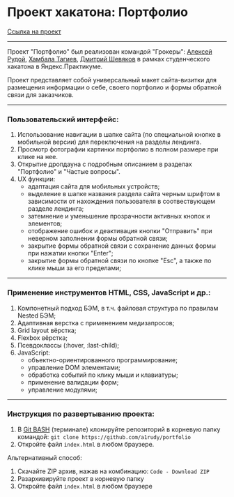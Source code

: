 # Проект хакатона: Портфолио

[Ссылка на проект](https://ygrokers.github.io/grokaem-hackathon/)

------

Проект "Портфолио" был реализован командой "Грокеры": [Алексей Рудой](https://github.com/a1rudy), [Хамбала Тагиев](https://github.com/KhanTagiev), [Дмитрий Шевяков](https://github.com/Shevviakov) в рамках студенческого хакатона в Яндекс.Практикуме.

  Проект представляет собой универсальный макет сайта-визитки для размещения информации о себе, своего портфолио и формы обратной связи для заказчиков.

------

### Пользовательский интерфейс:
1. Использование навигации в шапке сайта (по специальной кнопке в мобильной версии) для переключения на разделы лендинга.
2. Просмотр фотографии картинки портфолио в полном размере при клике на нее.
3. Открытие дропдауна с подробным описанием в разделах "Портфолио" и "Частые вопросы".
4. UX функции:
    * адаптация сайта для мобильных устройств;
    * выделение в шапке названия раздела сайта черным шрифтом в зависимости от нахождения пользователя в соотвествующем разделе лендинга;
    * затемнение и уменьшение прозрачности активных кнопок и элементов;
    * отображение ошибок и деактивация кнопки "Отправить" при неверном заполнении формы обратной связи;
    * закрытие формы обратной связи с сохранение данных формы при нажатии кнопки "Enter";
    * закрытие формы обратной связи по кнопке "Esc", а также по клике мыши за его пределами;

------

### Применение инструментов HTML, CSS, JavaScript и др.:
1. Компонетный подход БЭМ, в т.ч. файловая структура по правилам Nested БЭМ;
2. Адаптивная верстка с применением медизапросов;
3. Grid layout вёрстка;
4. Flexbox вёрстка;
5. Псевдоклассы (:hover, :last-child);
6. JavaScript:
    * объектно-ориентированного программирование;
    * управление DOM элементами;
    * обработка событий по клику мыши и клавиатуры;
    * применение валидации форм;
    * управление модулями;

------

### Инструкция по развертыванию проекта:
1. В [Git BASH](https://gitforwindows.org/) (терминале) клонируйте репозиторий в корневую папку командой: `git clone https://github.com/a1rudy/portfolio`
2. Откройте файл `index.html` в любом браузере.

Альтернативный способ:
1. Скачайте ZIP архив, нажав на комбинацию: `Code - Download ZIP`
2. Разархивируйте проект в корневую папку
3. Откройте файл `index.html` в любом браузере
